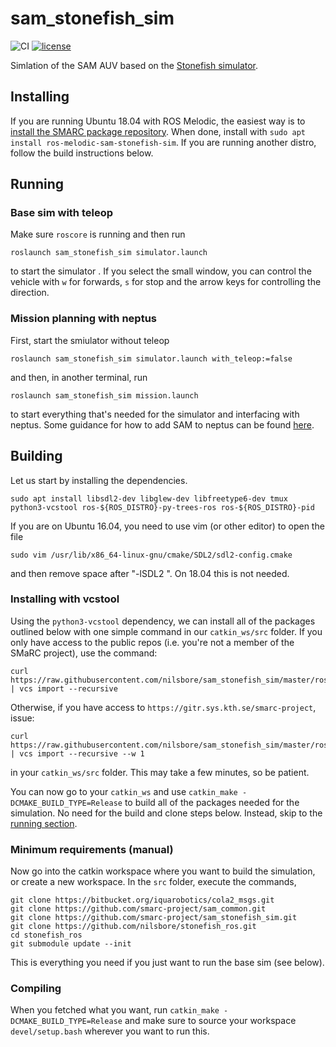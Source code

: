 # sam_stonefish_sim
![CI](https://github.com/smarc-project/sam_stonefish_sim/workflows/CI/badge.svg?branch=noetic-devel) [![license](https://img.shields.io/badge/License-BSD%203--Clause-blue.svg)](https://opensource.org/licenses/BSD-3-Clause)

Simlation of the SAM AUV based on the [Stonefish simulator](https://github.com/patrykcieslak/stonefish).

## Installing

If you are running Ubuntu 18.04 with ROS Melodic, the easiest way is to
[install the SMARC package repository](https://github.com/smarc-project/rosinstall/blob/master/README.md#binary-install).
When done, install with `sudo apt install ros-melodic-sam-stonefish-sim`.
If you are running another distro, follow the build instructions below.


## Running

### Base sim with teleop

Make sure `roscore` is running and then run
```
roslaunch sam_stonefish_sim simulator.launch
```
to start the simulator . If you select the small window,
you can control the vehicle with `w` for forwards, `s` for stop
and the arrow keys for controlling the direction.

### Mission planning with neptus

First, start the smiulator without teleop
```
roslaunch sam_stonefish_sim simulator.launch with_teleop:=false
```
and then, in another terminal, run
```
roslaunch sam_stonefish_sim mission.launch
```
to start everything that's needed for the simulator and
interfacing with neptus. Some guidance for how to add SAM
to neptus can be found [here](https://github.com/smarc-project/imc_ros_bridge).

## Building

Let us start by installing the dependencies.
```
sudo apt install libsdl2-dev libglew-dev libfreetype6-dev tmux python3-vcstool ros-${ROS_DISTRO}-py-trees-ros ros-${ROS_DISTRO}-pid
```
If you are on Ubuntu 16.04, you need to use vim (or other editor) to open the file
```
sudo vim /usr/lib/x86_64-linux-gnu/cmake/SDL2/sdl2-config.cmake
```
and then remove space after "-lSDL2 ". On 18.04 this is not needed.

### Installing with vcstool

Using the `python3-vcstool` dependency, we can install all of
the packages outlined below with one simple command in our
`catkin_ws/src` folder. If you only have access to the public
repos (i.e. you're not a member of the SMaRC project), use the command:
```
curl https://raw.githubusercontent.com/nilsbore/sam_stonefish_sim/master/rosinstall/sam_sim.rosinstall | vcs import --recursive
```
Otherwise, if you have access to `https://gitr.sys.kth.se/smarc-project`, issue:
```
curl https://raw.githubusercontent.com/nilsbore/sam_stonefish_sim/master/rosinstall/sam_sim_private.rosinstall | vcs import --recursive --w 1
```
in your `catkin_ws/src` folder. This may take a few minutes, so be patient.

You can now go to your `catkin_ws` and use `catkin_make -DCMAKE_BUILD_TYPE=Release`
to build all of the packages needed for the simulation. No need for the build and clone
steps below. Instead, skip to the [running section](https://github.com/nilsbore/sam_stonefish_sim#running).

### Minimum requirements (manual)

Now go into the catkin workspace where you want to build the simulation,
or create a new workspace. In the `src` folder, execute the commands,
```
git clone https://bitbucket.org/iquarobotics/cola2_msgs.git
git clone https://github.com/smarc-project/sam_common.git
git clone https://github.com/smarc-project/sam_stonefish_sim.git
git clone https://github.com/nilsbore/stonefish_ros.git
cd stonefish_ros
git submodule update --init
```
This is everything you need if you just want to run the base sim (see below).

### Compiling

When you fetched what you want, run `catkin_make -DCMAKE_BUILD_TYPE=Release` and make sure to
source your workspace `devel/setup.bash` wherever you want to run this.
